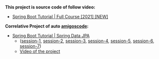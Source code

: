 **This project is source code of follow video:**
- [Spring Boot Tutorial | Full Course [2021] [NEW]](https://www.youtube.com/watch?v=9SGDpanrc8U)

**Correlative Project of auto [amigoscode](https://github.com/amigoscode):**
- [Spring Boot Tutorial | Spring Data JPA](https://github.com/amigoscode/spring-data-jpa-course)
  - ([session-1](https://github.com/amigoscode/spring-data-jpa-course/tree/section-1), [session-2](https://github.com/amigoscode/spring-data-jpa-course/tree/section-2), [session-3](https://github.com/amigoscode/spring-data-jpa-course/tree/section-3), [session-4](https://github.com/amigoscode/spring-data-jpa-course/tree/section-4), [session-5](https://github.com/amigoscode/spring-data-jpa-course/tree/section-5), [session-6](https://github.com/amigoscode/spring-data-jpa-course/tree/section-6), [session-7](https://github.com/amigoscode/spring-data-jpa-course/tree/section-7))
  - [Video of the project](github.com/amigoscode/spring-data-jpa-course)
